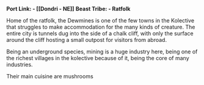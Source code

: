 **Port Link: - [[Dondri - NE]]**
**Beast Tribe: - Ratfolk**

Home of the ratfolk, the Dewmines is one of the few towns in the Kolective that struggles to make accommodation for the many kinds of creature. The entire city is tunnels dug into the side of a chalk cliff, with only the surface around the cliff hosting a small outpost for visitors from abroad.

Being an underground species, mining is a huge industry here, being one of the richest villages in the kolective because of it, being the core of many industries. 

Their main cuisine are mushrooms